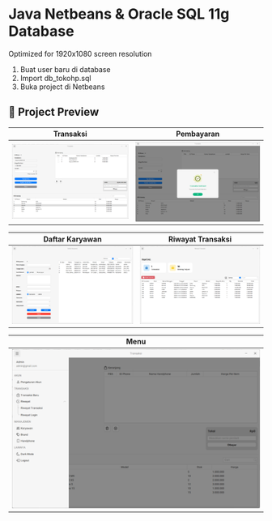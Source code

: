 # Java Netbeans & Oracle SQL 11g Database

Optimized for 1920x1080 screen resolution

1. Buat user baru di database
2. Import db_tokohp.sql
3. Buka project di Netbeans

## 📌 Project Preview

| Transaksi | Pembayaran |
| --- | --- |
| ![a](https://raw.githubusercontent.com/aldnazr/netbeans-transaction/refs/heads/main/preview/5.png) | ![a](https://raw.githubusercontent.com/aldnazr/netbeans-transaction/refs/heads/main/preview/4.png) |

| Daftar Karyawan | Riwayat Transaksi |
| --- | --- |
| ![a](https://raw.githubusercontent.com/aldnazr/netbeans-transaction/refs/heads/main/preview/1.png) | ![a](https://raw.githubusercontent.com/aldnazr/netbeans-transaction/refs/heads/main/preview/2.png) |

| Menu |
| --- |
| ![a](https://raw.githubusercontent.com/aldnazr/netbeans-transaction/refs/heads/main/preview/3.png) |
